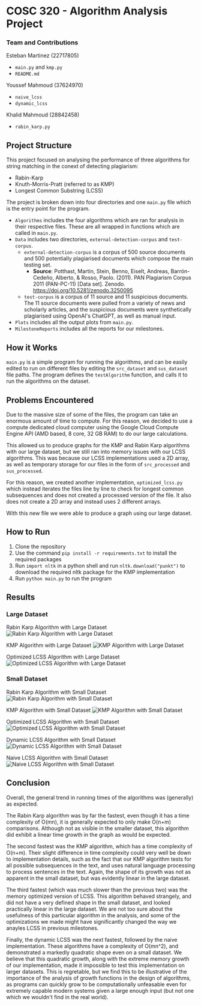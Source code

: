 # COSC 320 - Algorithm Analysis Project

### Team and Contributions

Esteban Martinez (22717805)

-   `main.py` and `kmp.py`
-   `README.md`

Youssef Mahmoud (37624970)

-   `naive_lcss`
-   `dynamic_lcss`

Khalid Mahmoud (28842458)

-   `rabin_karp.py`

## Project Structure

This project focused on analysing the performance of three algorithms for string matching in the conext of detecting plagiarism:

-   Rabin-Karp
-   Knuth-Morris-Pratt (referred to as KMP)
-   Longest Common Substring (LCSS)

The project is broken down into four directories and one `main.py` file which is the entry point for the program.

-   `Algorithms` includes the four algorithms which are ran for analysis in their respective files. These are all wrapped in functions which are called in `main.py`.
-   `Data` includes two directories, `external-detection-corpus` and `test-corpus`.
    -   `external-detection-corpus` is a corpus of 500 source documents and 500 potentially plagiarised documents which compose the main testing set.
        -   **Source**: Potthast, Martin, Stein, Benno, Eiselt, Andreas, Barrón-Cedeño, Alberto, & Rosso, Paolo. (2011). PAN Plagiarism Corpus 2011 (PAN-PC-11) [Data set]. Zenodo. https://doi.org/10.5281/zenodo.3250095
    -   `test-corpus` is a corpus of 11 source and 11 suspicious documents. The 11 source documents were pulled from a variety of news and scholarly articles, and the suspicious documents were synthetically plagiarised using OpenAI's ChatGPT, as well as manual input.
-   `Plots` includes all the output plots from `main.py`.
-   `MilestoneReports` includes all the reports for our milestones.

## How it Works

`main.py` is a simple program for running the algorithms, and can be easily edited to run on different files by editing the `src_dataset` and `sus_dataset` file paths. The program defines the `testAlgorithm` function, and calls it to run the algorithms on the dataset.

## Problems Encountered

Due to the massive size of some of the files, the program can take an enormous amount of time to compute. For this reason, we decided to use a compute dedicated cloud computer using the Google Cloud Compute Engine API (AMD based, 8 core, 32 GB RAM) to do our large calculations.

This allowed us to produce graphs for the KMP and Rabin Karp algorithms with our large dataset, but we still ran into memory issues with our LCSS algorithms. This was because our LCSS implementations used a 2D array, as well as temporary storage for our files in the form of `src_processed` and `sus_processed`.

For this reason, we created another implementation, `optimized_lcss.py` which instead iterates the files line by line to check for longest common subsequences and does not created a processed version of the file. It also does not create a 2D array and instead uses 2 different arrays.

With this new file we were able to produce a graph using our large dataset.

## How to Run

1. Clone the repository
2. Use the command `pip install -r requirements.txt` to install the required packages
3. Run `import nltk` in a python shell and run `nltk.download("punkt")` to download the required nltk package for the KMP implementation
4. Run `python main.py` to run the program

## Results

### Large Dataset

Rabin Karp Algorithm with Large Dataset
![Rabin Karp Algorithm with Large Dataset](<./Plots/Rabin%20Karp%20(BIG).png>)

KMP Algorithm with Large Dataset
![KMP Algorithm with Large Dataset](<./Plots/KMP%20(BIG).png>)

Optimized LCSS Algorithm with Large Dataset
![Optimized LCSS Algorithm with Large Dataset](<./Plots/Optimized%20LCSS%20(BIG).png>)

### Small Dataset

Rabin Karp Algorithm with Small Dataset
![Rabin Karp Algorithm with Small Dataset](./Plots/Rabin%20Karp.png)

KMP Algorithm with Small Dataset
![KMP Algorithm with Small Dataset](./Plots/KMP.png)

Optimized LCSS Algorithm with Small Dataset
![Optimized LCSS Algorithm with Small Dataset](./Plots/Optimized%20LCSS.png)

Dynamic LCSS Algorithm with Small Dataset
![Dynamic LCSS Algorithm with Small Dataset](./Plots/Dynamic%20LCSS.png)

Naive LCSS Algorithm with Small Dataset
![Naive LCSS Algorithm with Small Dataset](./Plots/Naive%20LCSS.png)

## Conclusion

Overall, the general trend in running times of the algorithms was (generally) as expected.

The Rabin Karp algorithm was by far the fastest, even though it has a time complexity of O(mn), it is generally expected to only make O(n+m) comparisons. Although not as visible in the smaller dataset, this algorithm did exhibit a linear time growth in the graph as would be expected.

The second fastest was the KMP algorithm, which has a time complexity of O(n+m). Their slight difference in time complexity could very well be down to implementation details, such as the fact that our KMP algorithm tests for all possible subsequences in the text, and uses natural language processing to process sentences in the text. Again, the shape of its growth was not as apparent in the small dataset, but was evidently linear in the large dataset.

The third fastest (which was much slower than the previous two) was the memory optimized version of LCSS. This algorithm behaved strangely, and did not have a very defined shape in the small dataset, and looked practically linear in the large dataset. We are not too sure about the usefulness of this particular algorithm in the analysis, and some of the optimizations we made might have significantly changed the way we anayles LCSS in previous milestones.

Finally, the dynamic LCSS was the next fastest, followed by the naive implementation. These algorithms have a complexity of O(mn^2), and demonstrated a markedly quadratic shape even on a small dataset. We believe that this quadratic growth, along with the extreme memory growth of our implementation, made it impossible to test this implementation on larger datasets. This is regretable, but we find this to be illustrative of the importance of the analysis of growth functions in the design of algorithms, as programs can quickly grow to be computationally unfeasable even for extremely capable modern systems given a large enough input (but not one which we wouldn't find in the real world).
